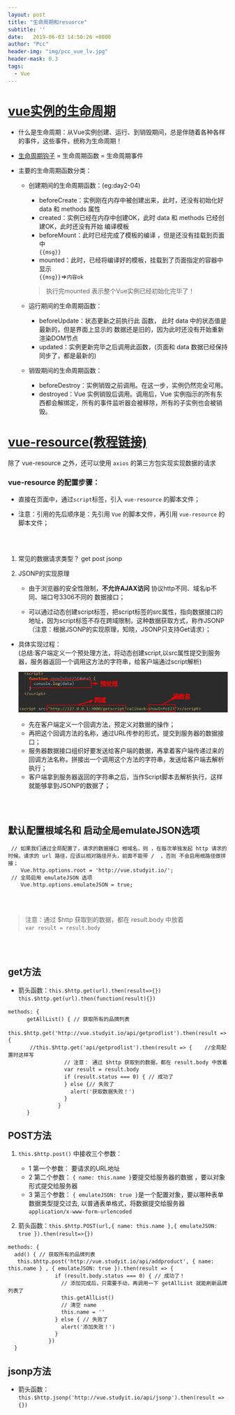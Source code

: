 ```yaml
---
layout: post
title: "生命周期和resuorce"
subtitle: ''
date:   2019-06-03 14:50:26 +0800
author: "Pcc"
header-img: "img/pcc_vue_lv.jpg"
header-mask: 0.3
tags:
  - Vue
---
```


# [vue实例的生命周期](https://cn.vuejs.org/v2/guide/instance.html#实例生命周期)
+ 什么是生命周期：从Vue实例创建、运行、到销毁期间，总是伴随着各种各样的事件，这些事件，统称为生命周期！

+ [生命周期钩子](https://cn.vuejs.org/v2/api/#选项-生命周期钩子) = 生命周期函数 = 生命周期事件
+ 主要的生命周期函数分类：

  - 创建期间的生命周期函数：(eg:day2-04)
  
   	+ beforeCreate：实例刚在内存中被创建出来，此时，还没有初始化好 data 和 methods 属性
   	+ created：实例已经在内存中创建OK，此时 data 和 methods 已经创建OK，此时还没有开始 编译模板
   	+ beforeMount：此时已经完成了模板的编译  ，但是还没有挂载到页面中<br/>`{{msg}}`
   	+ mounted：此时，已经将编译好的模板，挂载到了页面指定的容器中显示<br/>`{{msg}}`=>`内容ok`
   	
   	> 执行完mounted 表示整个Vue实例已经初始化完毕了！
   	
  - 运行期间的生命周期函数：
  	+ beforeUpdate：状态更新之前执行此 函数， 此时 data 中的状态值是最新的，但是界面上显示的 数据还是旧的，因为此时还没有开始重新渲染DOM节点
  	+ updated：实例更新完毕之后调用此函数，(页面和 data 数据已经保持同步了，都是最新的)
  
  - 销毁期间的生命周期函数：
 	+ beforeDestroy：实例销毁之前调用。在这一步，实例仍然完全可用。
 	+ destroyed：Vue 实例销毁后调用。调用后，Vue 实例指示的所有东西都会解绑定，所有的事件监听器会被移除，所有的子实例也会被销毁。


# [vue-resource(教程链接)](https://www.runoob.com/vue2/vuejs-ajax.html)

除了 vue-resource 之外，还可以使用 `axios` 的第三方包实现实现数据的请求 

### vue-resource 的配置步骤：
 + 直接在页面中，通过`script`标签，引入 `vue-resource` 的脚本文件；
 
 + 注意：引用的先后顺序是：先引用 `Vue` 的脚本文件，再引用 `vue-resource` 的脚本文件；


<br/><br/>

1. 常见的数据请求类型？  get  post jsonp

2. JSONP的实现原理
   + 由于浏览器的安全性限制，**不允许AJAX访问** 协议http不同、域名ip不同、端口号3306不同的 数据接口；
   
   + 可以通过动态创建script标签，把script标签的src属性，指向数据接口的地址，因为script标签不存在跨域限制，这种数据获取方式，称作JSONP（注意：根据JSONP的实现原理，知晓，JSONP只支持Get请求）；
   
 
  
  
  + 具体实现过程：	
  <br/>(总结:客户端定义一个预处理方法，将动态创建script,以src属性提交到服务器，服务器返回一个调用这方法的字符串，给客户端通过script解析)
       
       ![jsonp跨域请求](https://raw.githubusercontent.com/Panssorcc/picee/master/images/jsonp_2019-06-03_14-26-52.png)
      
  	- 先在客户端定义一个回调方法，预定义对数据的操作；
  	- 再把这个回调方法的名称，通过URL传参的形式，提交到服务器的数据接口；
  	- 服务器数据接口组织好要发送给客户端的数据，再拿着客户端传递过来的回调方法名称，拼接出一个调用这个方法的字符串，发送给客户端去解析执行；
  	- 客户端拿到服务器返回的字符串之后，当作Script脚本去解析执行，这样就能够拿到JSONP的数据了；
  
  
  <br/><br/>
## 默认配置**根域名**和 启动全局**emulateJSON**选项
 
```
 // 如果我们通过全局配置了，请求的数据接口 根域名，则 ，在每次单独发起 http 请求的时候，请求的 url 路径，应该以相对路径开头，前面不能带 /  ，否则 不会启用根路径做拼接；
    Vue.http.options.root = 'http://vue.studyit.io/';
 // 全局启用 emulateJSON 选项
    Vue.http.options.emulateJSON = true;
```
 <br/><br/> 
 > 注意：通过 $http 获取到的数据，都在 result.body 中放着<br/>`var result = result.body `
 
 <br/><br/> 
## get方法
  + 箭头函数：`this.$http.get(url).then(result=>{})`
  <br/>      `this.$http.get(url).then(function(result){})`
  
  
  
  ```
 methods: {
        getAllList() { // 获取所有的品牌列表 
         this.$http.get('http://vue.studyit.io/api/getprodlist').then(result => {
         //this.$http.get('api/getprodlist').then(result => {    //全局配置时这样写
                    // 注意： 通过 $http 获取到的数据，都在 result.body 中放着
                    var result = result.body
                    if (result.status === 0) { // 成功了
                    } else {// 失败了
                      alert('获取数据失败！')
                    }
                  }
        }

```


## POST方法
 
   1. `this.$http.post()` 中接收三个参数：
      + 1 第一个参数： 要请求的URL地址
      + 2 第二个参数： `{ name: this.name }`要提交给服务器的数据 ，要以对象形式提交给服务器 
      + 3 第三个参数： `{ emulateJSON: true }`是一个配置对象，要以哪种表单数据类型提交过去, 以普通表单格式，将数据提交给服务器 `application/x-www-form-urlencoded`
   
   2. 箭头函数：`this.$http.POST(url,{ name: this.name },{ emulateJSON: true }).then(result=>{})`
  
  ```
 methods: {
    add() { // 获取所有的品牌列表 
     this.$http.post('http://vue.studyit.io/api/addproduct', { name: this.name } , { emulateJSON: true }).then(result => {
                 if (result.body.status === 0) { // 成功了！
                   // 添加完成后，只需要手动，再调用一下 getAllList 就能刷新品牌列表了
                   this.getAllList()
                   // 清空 name 
                   this.name = ''
                 } else { // 失败了
                   alert('添加失败！')
                 }
               })
    }

```

## jsonp方法

   + 箭头函数：`this.$http.jsonp('http://vue.studyit.io/api/jsonp').then(result => {})`